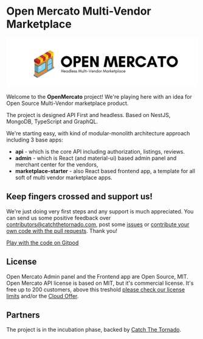 # Open Mercato Multi-Vendor Marketplace

<p align="center"><img src="assets/open-mercato-logo.png" /></p>

Welcome to the **OpenMercato** project! We're playing here with an idea for Open Source Multi-Vendor marketplace product. 

The project is designed API First and headless. Based on NestJS, MongoDB, TypeScript and GraphQL.

We're starting easy, with kind of modular-monolith architecture approach including 3 base apps:

- **api** - which is the core API including authorization, listings, reviews.
- **admin** - which is React (and material-ui) based admin panel and merchant center for the vendors,
- **marketplace-starter** - also React based frontend app, a template for all soft of multi vendor marketplace apps.

## Keep fingers crossed and support us!

We're just doing very first steps and any support is much appreciated. You can send us some positive feedback over contributors@catchthetornado.com, post some <a href="https://github.com/CatchTheTornado/OpenMercato/issues">issues</a> or <a href="https://github.com/CatchTheTornado/OpenMercato/pulls">contribute your own code with the pull requests</a>. Thank you!

<a href="https://gitpod#https://github.com/CatchTheTornado/OpenMercato">Play with the code on Gitpod</a>

## License

Open Mercato Admin panel and the Frontend app are Open Source, MIT.
Open Mercato API license is based on MIT, but it's commercial license. It's free up to 200 customers, above this treshold [please check our license limits](LICENSE) and/or the [Cloud Offer](https://openmercato.com).

## Partners

The project is in the incubation phase, backed by <a href="catchthetornado.com">Catch The Tornado</a>.


